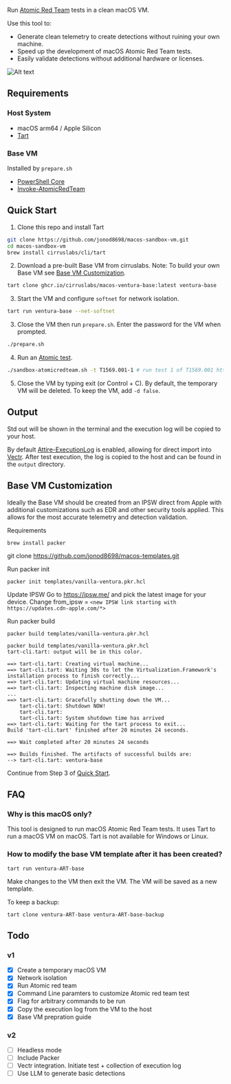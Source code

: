 Run [Atomic Red Team](https://atomicredteam.io/) tests in a clean macOS VM.

Use this tool to:
- Generate clean telemetry to create detections without ruining your own machine.
- Speed up the development of macOS Atomic Red Team tests.
- Easily validate detections without additional hardware or licenses.

![Alt text](<Kapture 2023-11-12 at 01.09.16.gif>)

## Requirements
### Host System
- macOS arm64 / Apple Silicon
- [Tart](https://github.com/cirruslabs/tart)

### Base VM
Installed by `prepare.sh`
- [PowerShell Core](https://github.com/PowerShell/PowerShell)
- [Invoke-AtomicRedTeam](https://github.com/redcanaryco/invoke-atomicredteam)

## Quick Start
1. Clone this repo and install Tart
```zsh
git clone https://github.com/jonod8698/macos-sandbox-vm.git
cd macos-sandbox-vm
brew install cirruslabs/cli/tart
```

2. Download a pre-built Base VM from cirruslabs. Note: To build your own Base VM see [Base VM Customization](#base-vm-customization).
```zsh
tart clone ghcr.io/cirruslabs/macos-ventura-base:latest ventura-base
```

3. Start the VM and configure `softnet` for network isolation.
```zsh
tart run ventura-base --net-softnet
```

3. Close the VM then run `prepare.sh`. Enter the password for the VM when prompted.
```zsh
./prepare.sh
```

4. Run an [Atomic test](https://atomicredteam.io/tags/#macos).
```zsh
./sandbox-atomicredteam.sh -t T1569.001-1 # run test 1 of T1569.001 https://atomicredteam.io/execution/T1569.001/
```

5. Close the VM by typing exit (or Control + C). By default, the temporary VM will be deleted. To keep the VM, add `-d false`.

## Output
Std out will be shown in the terminal and the execution log will be copied to your host.

By default [Attire-ExecutionLog](https://github.com/redcanaryco/invoke-atomicredteam/wiki/Execution-Logging#attire-logger) is enabled, allowing for direct import into [Vectr](https://github.com/SecurityRiskAdvisors/VECTR). After test execution, the log is copied to the host and can be found in the `output` directory.

## Base VM Customization
Ideally the Base VM should be created from an IPSW direct from Apple with additional customizations such as EDR and other security tools applied. This allows for the most accurate telemetry and detection validation. 

Requirements
```
brew install packer
```

git clone https://github.com/jonod8698/macos-templates.git

Run packer init
```
packer init templates/vanilla-ventura.pkr.hcl 
```

Update IPSW
Go to https://ipsw.me/ and pick the latest image for your device. Change from_ipsw  = `<new IPSW link starting with https://updates.cdn-apple.com/*>`

Run packer build
```
packer build templates/vanilla-ventura.pkr.hcl
```

```
packer build templates/vanilla-ventura.pkr.hcl 
tart-cli.tart: output will be in this color.

==> tart-cli.tart: Creating virtual machine...
==> tart-cli.tart: Waiting 30s to let the Virtualization.Framework's installation process to finish correctly...
==> tart-cli.tart: Updating virtual machine resources...
==> tart-cli.tart: Inspecting machine disk image...
...
==> tart-cli.tart: Gracefully shutting down the VM...
    tart-cli.tart: Shutdown NOW!
    tart-cli.tart:
    tart-cli.tart: System shutdown time has arrived
==> tart-cli.tart: Waiting for the tart process to exit...
Build 'tart-cli.tart' finished after 20 minutes 24 seconds.

==> Wait completed after 20 minutes 24 seconds

==> Builds finished. The artifacts of successful builds are:
--> tart-cli.tart: ventura-base
```

Continue from Step 3 of [Quick Start](#quick-start).

## FAQ
### Why is this macOS only?
This tool is designed to run macOS Atomic Red Team tests. It uses Tart to run a macOS VM on macOS. Tart is not available for Windows or Linux.

### How to modify the base VM template after it has been created?

```
tart run ventura-ART-base
```

Make changes to the VM then exit the VM. The VM will be saved as a new template.

To keep a backup:
```
tart clone ventura-ART-base ventura-ART-base-backup
```

## Todo
### v1
- [x] Create a temporary macOS VM
- [x] Network isolation
- [x] Run Atomic red team
- [x] Command Line paramters to customize Atomic red team test
- [x] Flag for arbitrary commands to be run
- [x] Copy the execution log from the VM to the host
- [x] Base VM prepration guide

### v2
- [ ] Headless mode
- [ ] Include Packer
- [ ] Vectr integration. Initiate test + collection of execution log
- [ ] Use LLM to generate basic detections